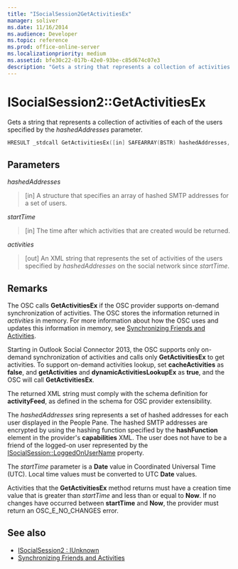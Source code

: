 ```yaml
---
title: "ISocialSession2GetActivitiesEx"
manager: soliver
ms.date: 11/16/2014
ms.audience: Developer
ms.topic: reference
ms.prod: office-online-server
ms.localizationpriority: medium
ms.assetid: bfe30c22-017b-42e0-93be-c85d674c07e3
description: "Gets a string that represents a collection of activities of each of the users specified by the hashedAddresses parameter."
---
```


# ISocialSession2::GetActivitiesEx

Gets a string that represents a collection of activities of each of the users specified by the  _hashedAddresses_ parameter. 
  
```cpp
HRESULT _stdcall GetActivitiesEx([in] SAFEARRAY(BSTR) hashedAddresses, [in] DATE startTime, [out, retval] BSTR *activities);
```

## Parameters

_hashedAddresses_
  
> [in] A structure that specifies an array of hashed SMTP addresses for a set of users.
    
_startTime_
  
> [in] The time after which activities that are created would be returned.
    
_activities_
  
> [out] An XML string that represents the set of activities of the users specified by  _hashedAddresses_ on the social network since  _startTime_.
    
## Remarks

The OSC calls **GetActivitiesEx** if the OSC provider supports on-demand synchronization of activities. The OSC stores the information returned in  _activities_ in memory. For more information about how the OSC uses and updates this information in memory, see [Synchronizing Friends and Activities](synchronizing-friends-and-activities.md).
  
Starting in Outlook Social Connector 2013, the OSC supports only on-demand synchronization of activities and calls only **GetActivitiesEx** to get activities. To support on-demand activities lookup, set **cacheActivities** as **false**, and **getActivities** and **dynamicActivitiesLookupEx** as **true**, and the OSC will call **GetActivitiesEx**.
  
The returned XML string must comply with the schema definition for **activityFeed**, as defined in the schema for OSC provider extensibility.
  
The  _hashedAddresses_ sring represents a set of hashed addresses for each user displayed in the People Pane. The hashed SMTP addresses are encrypted by using the hashing function specified by the **hashFunction** element in the provider's **capabilities** XML. The user does not have to be a friend of the logged-on user represented by the [ISocialSession::LoggedOnUserName](isocialsession-loggedonusername.md) property. 
  
The  _startTime_ parameter is a **Date** value in Coordinated Universal Time (UTC). Local time values must be converted to UTC **Date** values. 
  
Activities that the **GetActivitiesEx** method returns must have a creation time value that is greater than  _startTime_ and less than or equal to **Now**. If no changes have occurred between **startTime** and **Now**, the provider must return an OSC_E_NO_CHANGES error.
  
## See also

- [ISocialSession2 : IUnknown](isocialsession2iunknown.md)
- [Synchronizing Friends and Activities](synchronizing-friends-and-activities.md)

